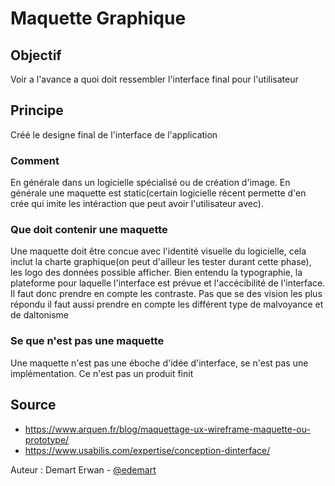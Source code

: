 # Maquette Graphique

## Objectif
Voir a l'avance a quoi doit ressembler l'interface final pour l'utilisateur


## Principe
Créé le designe final de l'interface de l'application

### Comment
En générale dans un logicielle spécialisé ou de création d'image. En générale une maquette est static(certain logicielle récent permette d'en crée qui imite les intéraction que peut avoir l'utilisateur avec).

### Que doit contenir une maquette
Une maquette doit être concue avec l'identité visuelle du logicielle, cela inclut la charte graphique(on peut d'ailleur les tester durant cette phase), les logo des données possible afficher. Bien entendu la typographie, la plateforme pour laquelle l'interface est prévue et l'accécibilité de l'interface. Il faut donc prendre en compte les contraste. Pas que se des vision les plus répondu il faut aussi prendre en compte les différent type de malvoyance et de daltonisme

### Se que n'est pas une maquette
Une maquette n'est pas une éboche d'idée d'interface, se n'est pas une implémentation. Ce n'est pas un produit finit



## Source
- https://www.arquen.fr/blog/maquettage-ux-wireframe-maquette-ou-prototype/
- https://www.usabilis.com/expertise/conception-dinterface/

Auteur : Demart Erwan - [@edemart](https://github.com/edemart)

